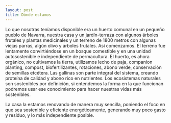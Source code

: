 ```yaml
---
layout: post
title: Dónde estamos
---
```


Lo que nosotras teníamos disponible era un huerto comunal en un pequeño pueblo de
Navarra, nuestra casa y un jardín-terraza con algunos árboles frutales y plantas
medicinales y un terreno de 1800 metros con algunas viejas parras, algún olivo y
árboles frutales.
Así comenzamos. El terreno fue lentamente convirtiéndose en un bosque comestible y
en una unidad autosostenible e independiente de permacultura. El huerto, es ahora
orgánico, no cultivamos la tierra, utilizamos lecho de paja, companion planting,
compost, biofertilizantes, rotaciones, abono verde, conservación de semillas etcétera.
Las gallinas son parte integral del sistema, creando proteína de calidad y abono rico en
nutrientes. Los ecosistemas naturales son sostenibles por definición, si entendemos la
forma en la que funcionan podremos usar ese conocimiento para hacer nuestras vidas
más sostenibles.

La casa la estamos renovando de manera muy sencilla, poniendo el foco en que sea
sostenible y eficiente energéticamente, generando muy poco gasto y residuo, y lo más
independiente posible.
